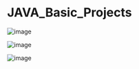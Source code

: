 # JAVA_Basic_Projects

![image](https://github.com/user-attachments/assets/5106651e-15e8-4504-9349-7cb402e8d3a5)

![image](https://github.com/user-attachments/assets/e779c18c-70b8-429d-a2ea-faa16263b442)

![image](https://github.com/user-attachments/assets/f94e51cd-a43b-4738-809d-2d85bfcb2072)

